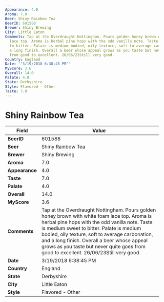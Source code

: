 ```yaml
---
Appearance: 4.0
Aroma: 7.0
Beer: Shiny Rainbow Tea
BeerID: 601588
Brewer: Shiny Brewing
City: Little Eaton
Comments: Tap at the Overdraught Nottingham. Pours golden honey brown with white foam
  lace top. Aroma is herbal pine hops with the odd vanilla note. Taste is medium sweet
  to bitter. Palate is medium bodied, oily texture, soft to average carbonation, and
  a long finish. Overall a beer whose appeal grows as you taste but never quite goes
  from good to excellent. 26/06/23Still very good.
Country: England
Date: '"3/19/2018 6:38:45 PM"'
MyScore: 3.6
Overall: 14.0
Palate: 4.0
State: Derbyshire
Style: Flavored - Other
Taste: 7.0
---
```


# Shiny Rainbow Tea

| Field         | Value |
|---------------|-------|
| **BeerID** | 601588 |
| **Beer** | Shiny Rainbow Tea |
| **Brewer** | Shiny Brewing |
| **Aroma** | 7.0 |
| **Appearance** | 4.0 |
| **Taste** | 7.0 |
| **Palate** | 4.0 |
| **Overall** | 14.0 |
| **MyScore** | 3.6 |
| **Comments** | Tap at the Overdraught Nottingham. Pours golden honey brown with white foam lace top. Aroma is herbal pine hops with the odd vanilla note. Taste is medium sweet to bitter. Palate is medium bodied, oily texture, soft to average carbonation, and a long finish. Overall a beer whose appeal grows as you taste but never quite goes from good to excellent. 26/06/23Still very good. |
| **Date** | 3/19/2018 6:38:45 PM |
| **Country** | England |
| **State** | Derbyshire |
| **City** | Little Eaton |
| **Style** | Flavored - Other |

